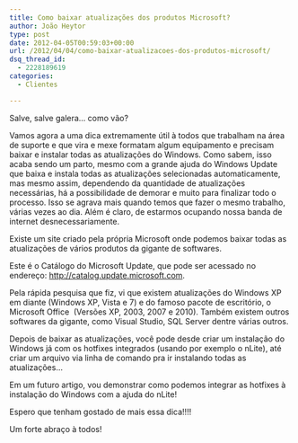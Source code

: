 ```yaml
---
title: Como baixar atualizações dos produtos Microsoft?
author: João Heytor
type: post
date: 2012-04-05T00:59:03+00:00
url: /2012/04/04/como-baixar-atualizacoes-dos-produtos-microsoft/
dsq_thread_id:
  - 2228189619
categories:
  - Clientes

---
```

Salve, salve galera&#8230; como vão?

Vamos agora a uma dica extremamente útil à todos que trabalham na área de suporte e que vira e mexe formatam algum equipamento e precisam baixar e instalar todas as atualizações do Windows. Como sabem, isso acaba sendo um parto, mesmo com a grande ajuda do Windows Update que baixa e instala todas as atualizações selecionadas automaticamente, mas mesmo assim, dependendo da quantidade de atualizações necessárias, há a possibilidade de demorar e muito para finalizar todo o processo. Isso se agrava mais quando temos que fazer o mesmo trabalho, várias vezes ao dia. Além é claro, de estarmos ocupando nossa banda de internet desnecessariamente.

Existe um site criado pela própria Microsoft onde podemos baixar todas as atualizações de vários produtos da gigante de softwares.

Este é o Catálogo do Microsoft Update, que pode ser acessado no endereço: <a href="http://catalog.update.microsoft.com" target="_blank">http://catalog.update.microsoft.com</a>.

Pela rápida pesquisa que fiz, vi que existem atualizações do Windows XP em diante (Windows XP, Vista e 7) e do famoso pacote de escritório, o Microsoft Office  (Versões XP, 2003, 2007 e 2010). Também existem outros softwares da gigante, como Visual Studio, SQL Server dentre várias outros.

Depois de baixar as atualizações, você pode desde criar um instalação do Windows já com os hotfixes integrados (usando por exemplo o nLite), até criar um arquivo via linha de comando pra ir instalando todas as atualizações&#8230;

Em um futuro artigo, vou demonstrar como podemos integrar as hotfixes à instalação do Windows com a ajuda do nLite!

Espero que tenham gostado de mais essa dica!!!!

Um forte abraço à todos!